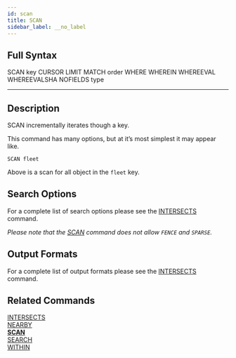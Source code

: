 ```yaml
---
id: scan
title: SCAN
sidebar_label: __no_label
---
```


## Full Syntax

SCAN key CURSOR LIMIT MATCH order WHERE WHEREIN WHEREEVAL WHEREEVALSHA NOFIELDS type

---

## Description

SCAN incrementally iterates though a key.

This command has many options, but at it’s most simplest it may appear like.

```tile38
SCAN fleet
```

Above is a scan for all object in the `fleet` key.

## Search Options

For a complete list of search options please see the [INTERSECTS](/commands/intersects#search-options) command.

*Please note that the [SCAN](/commands/scan) command does not allow `FENCE` and `SPARSE`.*

## Output Formats

For a complete list of output formats please see the [INTERSECTS](/commands/intersects#output-formats) command.

## Related Commands

[INTERSECTS](intersects.html)<br>
[NEARBY](nearby.html)<br>
**[SCAN](scan.html)**<br>
[SEARCH](search.html)<br>
[WITHIN](within.html)<br>